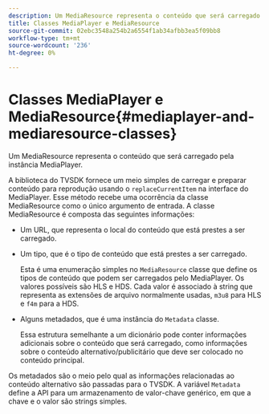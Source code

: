 ```yaml
---
description: Um MediaResource representa o conteúdo que será carregado pela instância MediaPlayer.
title: Classes MediaPlayer e MediaResource
source-git-commit: 02ebc3548a254b2a6554f1ab34afbb3ea5f09bb8
workflow-type: tm+mt
source-wordcount: '236'
ht-degree: 0%

---
```


# Classes MediaPlayer e MediaResource{#mediaplayer-and-mediaresource-classes}

Um MediaResource representa o conteúdo que será carregado pela instância MediaPlayer.

<!--<a id="section_B09A012C97454AF58CE2269B800D8027"></a>-->

A biblioteca do TVSDK fornece um meio simples de carregar e preparar conteúdo para reprodução usando o `replaceCurrentItem` na interface do MediaPlayer. Esse método recebe uma ocorrência da classe MediaResource como o único argumento de entrada. A classe MediaResource é composta das seguintes informações:

* Um URL, que representa o local do conteúdo que está prestes a ser carregado.
* Um tipo, que é o tipo de conteúdo que está prestes a ser carregado.

  Esta é uma enumeração simples no `MediaResource` classe que define os tipos de conteúdo que podem ser carregados pelo MediaPlayer. Os valores possíveis são HLS e HDS. Cada valor é associado à string que representa as extensões de arquivo normalmente usadas, `m3u8` para HLS e `f4m` para a HDS.
* Alguns metadados, que é uma instância do `Metadata` classe.

  Essa estrutura semelhante a um dicionário pode conter informações adicionais sobre o conteúdo que será carregado, como informações sobre o conteúdo alternativo/publicitário que deve ser colocado no conteúdo principal.

Os metadados são o meio pelo qual as informações relacionadas ao conteúdo alternativo são passadas para o TVSDK. A variável `Metadata` define a API para um armazenamento de valor-chave genérico, em que a chave e o valor são strings simples.
